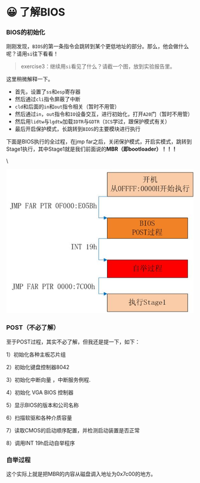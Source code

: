 # 😀 了解BIOS

### BIOS的初始化

刚刚发现，`BIOS`的第一条指令会跳转到某个更低地址的部分。那么，他会做什么呢？请用`si`往下看看！

> exercise3：继续用`si`看见了什么？请截一个图，放到实验报告里。

这里稍微解释一下。

* 首先，设置了`ss`和`esp`寄存器
* 然后通过`cli`指令屏蔽了中断
* `cld`和后面的`in`和`out`指令相关（暂时不用管）
* 然后通过`in`，`out`指令和`IO`设备交互，进行初始化，打开`A20`门（暂时不用管）
* 然后用`lidtw`与`lgdtw`加载`IDTR`与`GDTR`（`ICS`学过，跟保护模式有关）
* 最后开启保护模式，长跳转到`BIOS`的主要模块进行执行

下面是BIOS执行的全过程，在jmp far之后，关闭保护模式，开启实模式，跳转到Stage1执行，其中Stage1就是我们前面说的**MBR（即bootloader）！！！**

\


![](<../../../.gitbook/assets/image (3).png>)

### POST（不必了解）

至于POST过程，其实不必了解，但我还是提一下，如下：

1）初始化各种主板芯片组

2）初始化键盘控制器8042

3）初始化中断向量 ，中断服务例程.

4）初始化 VGA BIOS 控制器

5）显示BIOS的版本和公司名称

6）扫描软驱和各种介质容量

7）读取CMOS的启动顺序配置，并检测启动装置是否正常

8）调用INT 19h启动自举程序

### 自举过程

这个实际上就是把MBR的内容从磁盘调入地址为0x7c00的地方。

